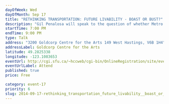 ```yaml
---
dayOfWeek: Wed
dayOfMonth: Sep 17
title: "RETHINKING TRANSPORTATION: FUTURE LIVABILITY - BOAST OR BUST?"
description: "Gil Penalosa will speak to the question of whether Metro Vancouver maintain its \"Livability Credibility\" for the next 30 years."
startTime: 7:00 PM
endTime: 9:00 PM
type: Talk
address: "3200 Goldcorp Centre for the Arts 149 West Hastings, V6B 1H4"
addressLabel: Goldcorp Centre for the Arts
latitude: 49.2825338
longitude: -123.1083653
eventUrl: http://cgi.sfu.ca/~hccweb/cgi-bin/OnlineRegistration/site/event/detail.php?id=903
eventUrlLabel: Attend
published: true
price: Free

category: event-17
priority: 6
slug: 2014-09-17-rethinking_transportation_future_livability__boast_or_bust
---
```

